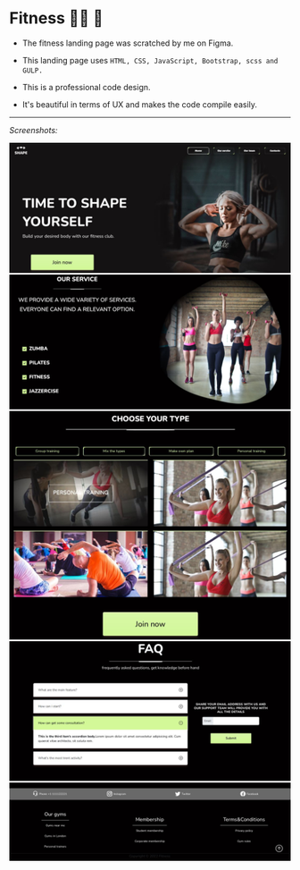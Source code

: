 # Fitness :weight_lifting_woman: :muscle:

- The fitness landing page was scratched by me on Figma.
- This landing page uses `HTML, CSS, JavaScript, Bootstrap, scss and GULP.`

- This is a professional code design.
- It's beautiful in terms of UX and makes the code compile easily.
---
_Screenshots:_

![Fitness-Pics](https://github.com/Ned-Magician/fitness/blob/main/Fitness/1.JPG)
![Fitness-Pics](https://github.com/Ned-Magician/fitness/blob/main/Fitness/2.JPG)
![Fitness-Pics](https://github.com/Ned-Magician/fitness/blob/main/Fitness/3.JPG)
![Fitness-Pics](https://github.com/Ned-Magician/fitness/blob/main/Fitness/4.JPG)
![Fitness-Pics](https://github.com/Ned-Magician/fitness/blob/main/Fitness/5.JPG)
